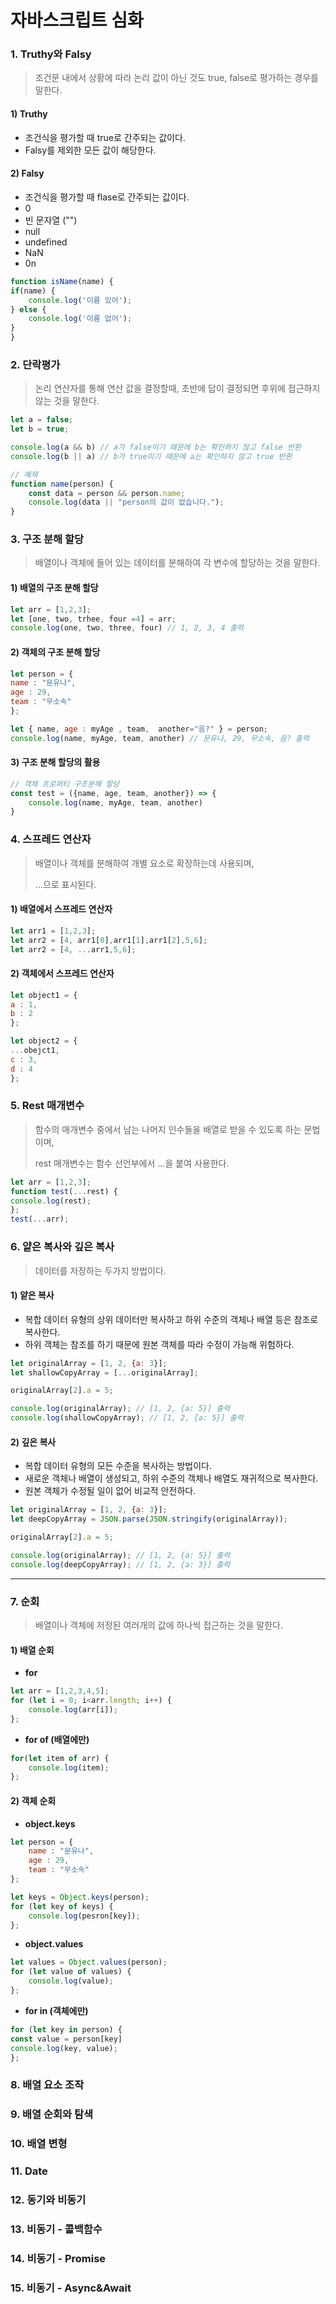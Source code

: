 # 자바스크립트 심화

### 1. Truthy와 Falsy

> 조건문 내에서 상황에 따라 논리 값이 아닌 것도 true, false로 평가하는 경우를 말한다.

#### 1) Truthy

* 조건식을 평가할 때 true로 간주되는 값이다.
* Falsy를 제외한 모든 값이 해당한다.

#### 2) Falsy&#x20;

* 조건식을 평가할 때 flase로 간주되는 값이다.
* 0&#x20;
* 빈 문자열 ("")
* null
* undefined
* NaN
* 0n

```javascript
function isName(name) {
if(name) {
    console.log('이름 있어');
} else {
    console.log('이름 없어');
}
}
```

### 2. 단락평가

> 논리 연산자를 통해 연산 값을 결정할때, 초반에 답이 결정되면 후위에 접근하지 않는 것을 말한다.

```javascript
let a = false;
let b = true;

console.log(a && b) // a가 false이기 때문에 b는 확인하지 않고 false 반환
console.log(b || a) // b가 true이기 때문에 a는 확인하지 않고 true 반환

```

```javascript
// 예제
function name(person) {
    const data = person && person.name;
    console.log(data || "person의 값이 없습니다.");
}
```

### 3. 구조 분해 할당

> 배열이나 객체에 들어 있는 데이터를 분해하여 각 변수에 할당하는 것을 말한다.

#### 1) 배열의 구조 분해 할당

```javascript
let arr = [1,2,3];
let [one, two, trhee, four =4] = arr;
console.log(one, two, three, four) // 1, 2, 3, 4 출력
```

#### 2) 객체의 구조 분해 할당

```javascript
let person = {
name : "문유나",
age : 29,
team : "무소속"
};

let { name, age : myAge , team,  another="음?" } = person;
console.log(name, myAge, team, another) // 문유나, 29, 무소속, 음? 출력
```

#### 3) 구조 분해 할당의 활용

```javascript
// 객체 프로퍼티 구조분해 할당
const test = ({name, age, team, another}) => {
    console.log(name, myAge, team, another)
}
```

### 4. 스프레드 연산자

> 배열이나 객체를 분해하여 개별 요소로 확장하는데 사용되며,
>
> ...으로 표시된다.

#### 1) 배열에서 스프레드 연산자

```javascript
let arr1 = [1,2,3];
let arr2 = [4, arr1[0],arr1[1],arr1[2],5,6];
let arr2 = [4, ...arr1,5,6];
```

#### 2) 객체에서 스프레드 연산자

```javascript
let object1 = {
a : 1,
b : 2
};

let object2 = {
...obejct1,
c : 3,
d : 4
};
```

### 5. Rest 매개변수

> 함수의 매개변수 중에서 남는 나머지 인수들을 배열로 받을 수 있도록 하는 문법이며,
>
> rest 매개변수는 함수 선언부에서 ...을 붙여 사용한다.

```javascript
let arr = [1,2,3];
function test(...rest) {
console.log(rest);
};
test(...arr);
```

### 6. 얕은 복사와 깊은 복사

> 데이터를 저장하는 두가지 방법이다.

#### 1) 얕은 복사&#x20;

* 복합 데이터 유형의 상위 데이터만 복사하고 하위 수준의 객체나 배열 등은 참조로 복사한다.
* 하위 객체는 참조를 하기 때문에 원본 객체를 따라 수정이 가능해 위험하다.

```javascript
let originalArray = [1, 2, {a: 3}];
let shallowCopyArray = [...originalArray];

originalArray[2].a = 5;

console.log(originalArray); // [1, 2, {a: 5}] 출력
console.log(shallowCopyArray); // [1, 2, {a: 5}] 출력

```

#### 2) 깊은 복사

* 복합 데이터 유형의 모든 수준을 복사하는 방법이다.
* 새로운 객체나 배열이 생성되고, 하위 수준의 객체나 배열도 재귀적으로 복사한다.
* 원본 객체가 수정될 일이 없어 비교적 안전하다.

```javascript
let originalArray = [1, 2, {a: 3}];
let deepCopyArray = JSON.parse(JSON.stringify(originalArray));

originalArray[2].a = 5;

console.log(originalArray); // [1, 2, {a: 5}] 출력
console.log(deepCopyArray); // [1, 2, {a: 3}] 출력

```

***

### 7. 순회

> 배열이나 객체에 저정된 여러개의 값에 하나씩 접근하는 것을 말한다.

#### 1) 배열 순회

* **for**

```javascript
let arr = [1,2,3,4,5];
for (let i = 0; i<arr.length; i++) {
    console.log(arr[i]);
};
```

* **for of (배열에만)**

```javascript
for(let item of arr) {
    console.log(item);
};
```

#### 2) 객체 순회

* **object.keys**

```javascript
let person = {
    name : "문유나",
    age : 29,
    team : "무소속"
};

let keys = Object.keys(person);
for (let key of keys) {
    console.log(pesron[key]);
};
```

* **object.values**

```javascript
let values = Object.values(person);
for (let value of values) {
    console.log(value);
};
```

* **for in (객체에만)**

```javascript
for (let key in person) {
const value = person[key]
console.log(key, value);
};
```

### 8. 배열 요소 조작

### 9. 배열 순회와 탐색

### 10. 배열 변형

### 11. Date

### 12. 동기와 비동기

### 13. 비동기 - 콜백함수

### 14. 비동기 - Promise

### 15. 비동기 - Async\&Await
